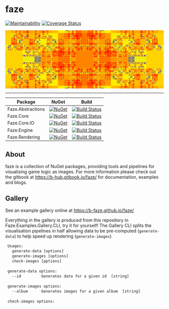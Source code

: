 # faze

[![Maintainability](https://api.codeclimate.com/v1/badges/084d5181c85199fae763/maintainability)](https://codeclimate.com/github/b-faze/faze/maintainability)
[![Coverage Status](https://coveralls.io/repos/github/b-faze/faze/badge.svg)](https://coveralls.io/github/b-faze/faze)


<img align="center" src="docs/banner.png" alt="Banner" />

---

| Package           | NuGet | Build
|-------------------|-------|-------|
| Faze.Abstractions | [![NuGet](https://img.shields.io/nuget/v/Faze.Abstractions.svg)](https://www.nuget.org/packages/Faze.Abstractions/) | [![Build Status](https://img.shields.io/github/workflow/status/b-faze/faze/Faze.Abstractions)](https://github.com/b-faze/faze/actions/workflows/Faze.Abstractions.yml) |
| Faze.Core         | [![NuGet](https://img.shields.io/nuget/v/Faze.Core.svg)](https://www.nuget.org/packages/Faze.Core/) | [![Build Status](https://img.shields.io/github/workflow/status/b-faze/faze/Faze.Core)](https://github.com/b-faze/faze/actions/workflows/Faze.Core.yml) |
| Faze.Core.IO         | [![NuGet](https://img.shields.io/nuget/v/Faze.Core.IO.svg)](https://www.nuget.org/packages/Faze.Core.IO/) | [![Build Status](https://img.shields.io/github/workflow/status/b-faze/faze/Faze.Core.IO)](https://github.com/b-faze/faze/actions/workflows/Faze.Core.IO.yml) |
| Faze.Engine       | [![NuGet](https://img.shields.io/nuget/v/Faze.Engine.svg)](https://www.nuget.org/packages/Faze.Engine/) | [![Build Status](https://img.shields.io/github/workflow/status/b-faze/faze/Faze.Engine)](https://github.com/b-faze/faze/actions/workflows/Faze.Engine.yml) |
| Faze.Rendering    | [![NuGet](https://img.shields.io/nuget/v/Faze.Rendering.svg)](https://www.nuget.org/packages/Faze.Rendering/) | [![Build Status](https://img.shields.io/github/workflow/status/b-faze/faze/Faze.Rendering)](https://github.com/b-faze/faze/actions/workflows/Faze.Rendering.yml) |

## About

faze is a collection of NuGet packages, providing tools and pipelines for visualising game logic as images. For more information please check out the gitbook at https://b-hub.gitbook.io/faze/ for documentation, examples and blogs.

## Gallery

See an example gallery online at https://b-faze.github.io/faze/

Everything in the gallery is produced from this repository in Faze.Examples.Gallery.CLI, try it for yourself! The Gallery CLI splits the visualisation pipelines in half allowing data to be pre-computed (`generate-data`) to help speed up rendering (`generate-images`)

```
 Usages:
   generate-data [options]
   generate-images [options]
   check-images [pptions]
   
 generate-data options:
   --id         Generates data for a given id  [string]
  
 generate-images options:
   --album      Generates images for a given album  [string]
  
 check-images options:
   
```
